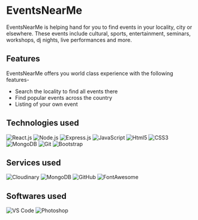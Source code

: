 # EventsNearMe
EventsNearMe is helping hand for you to find events in your locality, city or elsewhere. These events include cultural, sports, entertainment, seminars, workshops, dj nights, live performances and more.

## Features
EventsNearMe offers you world class experience with the following features-
- Search the locality to find all events there
- Find popular events across the country
- Listing of your own event

## Technologies used
![React.js](https://res.cloudinary.com/eventsnearme/image/upload/v1658581969/Technologies%20used/Honeyview_react-1-logo-png-transparent_uex3t1.jpg "React.js")
![Node.js](https://res.cloudinary.com/eventsnearme/image/upload/v1658582337/Technologies%20used/Honeyview_nodejs-development-services_koawek.jpg "Node.js")
![Express.js](https://res.cloudinary.com/eventsnearme/image/upload/v1658582542/Technologies%20used/Honeyview_express_g4otud.jpg "Express.js")
![JavaScript](https://res.cloudinary.com/eventsnearme/image/upload/v1658582628/Technologies%20used/Honeyview_Unofficial_JavaScript_logo_2.svg_kklecy.jpg "JavaScript")
![Html5](https://res.cloudinary.com/eventsnearme/image/upload/v1658582707/Technologies%20used/Honeyview_640px-HTML5_logo_and_wordmark.svg_symlsv.jpg "Html5")
![CSS3](https://res.cloudinary.com/eventsnearme/image/upload/v1658583101/Technologies%20used/Honeyview_919826_zhozlx.jpg "CSS3")
![MongoDB](https://res.cloudinary.com/eventsnearme/image/upload/v1658583204/Technologies%20used/Honeyview_erkxwhl1gd48xfhe2yld_uqd4i9.jpg "MongoDB")
![Git](https://res.cloudinary.com/eventsnearme/image/upload/v1658583543/Technologies%20used/Honeyview_Git-Icon-1788C_lyrxtv.jpg "Git")
![Bootstrap](https://res.cloudinary.com/eventsnearme/image/upload/v1658584534/Technologies%20used/Honeyview_bootstrap-logo_fpfmhn.jpg "Bootstrap")

## Services used
![Cloudinary](https://res.cloudinary.com/eventsnearme/image/upload/v1658583397/Technologies%20used/Honeyview_cloudinary_web_favicon_zcugzm.jpg "Clodinary")
![MongoDB](https://res.cloudinary.com/eventsnearme/image/upload/v1658583204/Technologies%20used/Honeyview_erkxwhl1gd48xfhe2yld_uqd4i9.jpg "MongoDB")
![GitHub](https://res.cloudinary.com/eventsnearme/image/upload/v1658583662/Technologies%20used/Honeyview_25231_irxbjl.jpg "GitHub")
![FontAwesome](https://res.cloudinary.com/eventsnearme/image/upload/v1658583783/Technologies%20used/Honeyview_1200px-Font_Awesome_logomark_blue.svg_xw8dou.jpg "FontAwesome")

## Softwares used
![VS Code](https://res.cloudinary.com/eventsnearme/image/upload/v1658583899/Technologies%20used/Honeyview_opengraph-blog_qinga7.jpg "VS Code")
![Photoshop](https://res.cloudinary.com/eventsnearme/image/upload/v1658584213/Technologies%20used/Honeyview_Adobe-Photoshop-Logo_dfwh4c.jpg "Photoshop")
